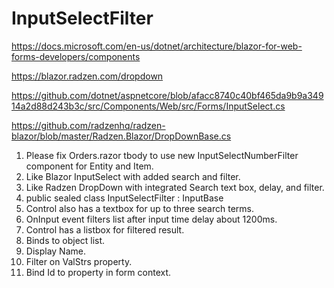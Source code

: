 # InputSelectFilter

https://docs.microsoft.com/en-us/dotnet/architecture/blazor-for-web-forms-developers/components

https://blazor.radzen.com/dropdown

https://github.com/dotnet/aspnetcore/blob/afacc8740c40bf465da9b9a34914a2d88d243b3c/src/Components/Web/src/Forms/InputSelect.cs

https://github.com/radzenhq/radzen-blazor/blob/master/Radzen.Blazor/DropDownBase.cs

1) Please fix Orders.razor tbody to use new InputSelectNumberFilter component for Entity and Item.
2) Like Blazor InputSelect with added search and filter.
3) Like Radzen DropDown with integrated Search text box, delay, and filter.
4) public sealed class InputSelectFilter : InputBase
5) Control also has a textbox for up to three search terms.
6) OnInput event filters list after input time delay about 1200ms.
7) Control has a listbox for filtered result.
8) Binds to object list.
9) Display Name.
10) Filter on ValStrs property.
11) Bind Id to property in form context.
